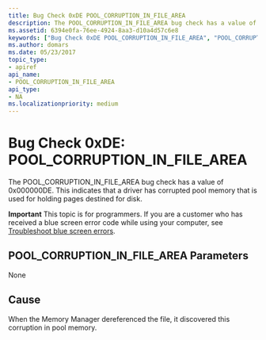 ```yaml
---
title: Bug Check 0xDE POOL_CORRUPTION_IN_FILE_AREA
description: The POOL_CORRUPTION_IN_FILE_AREA bug check has a value of 0x000000DE. This indicates that a driver has corrupted pool memory that is used for holding pages destined for disk.
ms.assetid: 6394e0fa-76ee-4924-8aa3-d10a4d57c6e8
keywords: ["Bug Check 0xDE POOL_CORRUPTION_IN_FILE_AREA", "POOL_CORRUPTION_IN_FILE_AREA"]
ms.author: domars
ms.date: 05/23/2017
topic_type:
- apiref
api_name:
- POOL_CORRUPTION_IN_FILE_AREA
api_type:
- NA
ms.localizationpriority: medium
---
```


# Bug Check 0xDE: POOL\_CORRUPTION\_IN\_FILE\_AREA


The POOL\_CORRUPTION\_IN\_FILE\_AREA bug check has a value of 0x000000DE. This indicates that a driver has corrupted pool memory that is used for holding pages destined for disk.

**Important** This topic is for programmers. If you are a customer who has received a blue screen error code while using your computer, see [Troubleshoot blue screen errors](https://windows.microsoft.com/windows-10/troubleshoot-blue-screen-errors).

## POOL\_CORRUPTION\_IN\_FILE\_AREA Parameters


None

Cause
-----

When the Memory Manager dereferenced the file, it discovered this corruption in pool memory.

 

 




